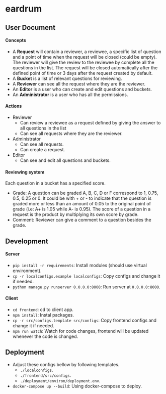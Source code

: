 # eardrum

## User Document

#### Concepts
  * A __Request__ will contain a reviewer, a reviewee, a specific list of question and a point of time when the request will be closed (could be empty). The reviewer will give the review to the reviewee by complete all the questions in the list. The request will be closed automatically after the defined point of time or 3 days after the request created by default.
  * A __Bucket__ is a list of relevant questions for reviewing.
  * A __Reviewer__ can see all the request where they are the reviewer.
  * An __Editor__ is a user who can create and edit questions and buckets.
  * An __Administrator__ is a user who has all the permissions.

#### Actions
  * Reviewer
    *  Can review a reviewee as a request defined by giving the answer to all questions in the list
    *  Can see all requests where they are the reviewer.
  * Administrator
    *  Can see all requests.
    *  Can create a request.
  * Editor
    * Can see and edit all questions and buckets.

#### Reviewing system
  Each question in a bucket has a specified score.

  * Grade: A question can be graded A, B, C, D or F correspond to 1, 0.75, 0.5, 0.25 or 0. It could be with + or - to indicate that the question is graded more or less than an amount of 0.05 to the original point of grade (i.e: A+ is 1.05 while A- is 0.95). The score of a question in a request is the product by multiplying its own score by grade.
  * Comment: Reviewer can give a comment to a question besides the grade.

## Development

#### Server
  * ```pip install -r requirements```: Install modules (should use virtual environment).
  * ```cp -r localconfigs.example localconfigs```: Copy configs and change it if needed.
  * ```python manage.py runserver 0.0.0.0:8000```: Run server at ```0.0.0.0:8000```.

#### Client
  * ```cd frontend```: cd to client app.
  * ```npm install```: Instal packages.
  * ```cp -r src/configs.template src/configs```: Copy frontend configs and change it if needed.
  * ```npm run watch```: Watch for code changes, frontend will be updated whenever the code is changed.

## Deployment
  * Adjust these configs bellow by following templates.
    *  ```./localconfigs```.
    *  ```./frontend/src/configs```.
    *  ```./deployment/environ/deployment.env```.
  * ```docker-compose up --build```: Using docker-compose to deploy.